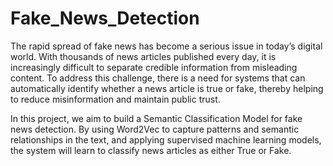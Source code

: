 # Fake_News_Detection

The rapid spread of fake news has become a serious issue in today’s digital world. With thousands of news articles published every day, it is increasingly difficult to separate credible information from misleading content. To address this challenge, there is a need for systems that can automatically identify whether a news article is true or fake, thereby helping to reduce misinformation and maintain public trust.

In this project, we aim to build a Semantic Classification Model for fake news detection. By using Word2Vec to capture patterns and semantic relationships in the text, and applying supervised machine learning models, the system will learn to classify news articles as either True or Fake.
